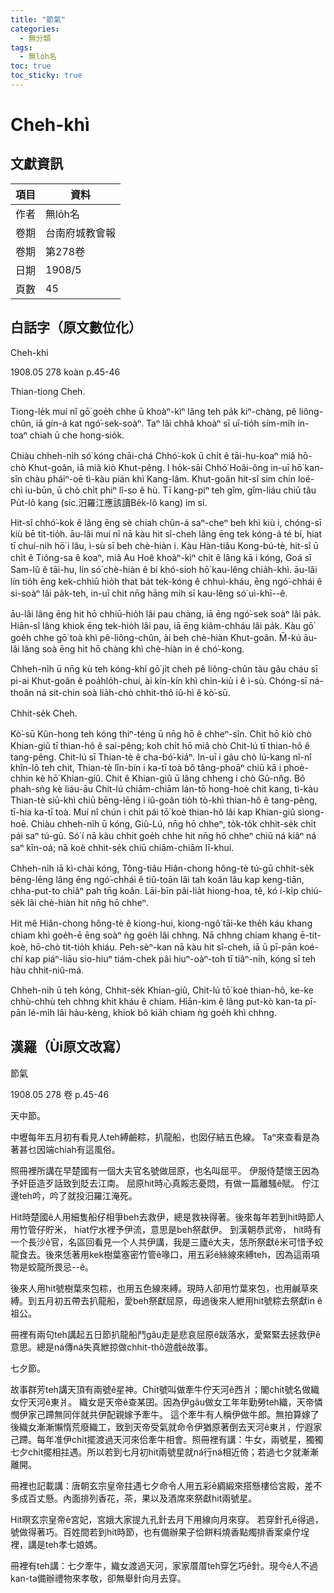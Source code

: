 ```yaml
---
title: "節氣"
categories:
  - 無分類
tags:
  - 無lo̍h名
toc: true
toc_sticky: true
---
```


# Cheh-khì

## 文獻資訊

| 項目 | 資料 |
|---|---|
| 作者 | 無lo̍h名 |
| 卷期 | 台南府城教會報 |
| 卷期 | 第278卷 |
| 日期 | 1908/5 |
| 頁數 | 45 |

## 白話字（原文數位化）

Cheh-khì

1908.05 278 koàn p.45-46

Thian-tiong Cheh.

Tiong-le̍k muí nî gō͘ goe̍h chhe ū khoàⁿ-kìⁿ lâng teh pa̍k kiⁿ-chàng, pê liông-chûn, iā gín-á kat ngó͘-sek-soàⁿ. Taⁿ lâi chhâ khoàⁿ sī uī-tio̍h sím-mi̍h in-toaⁿ chiah ū che hong-sio̍k.

Chiàu chheh-ni̍h só͘ kóng chāi-chá Chhó͘-kok ū chi̍t ê tāi-hu-koaⁿ miâ hō-chò Khut-goân, iā miâ kiò Khut-pêng. I ho̍k-sāi Chhó͘ Hoâi-ông in-uī hō͘ kan-sîn chàu pháiⁿ-oē tì-kàu pián khì Kang-lâm. Khut-goân hit-sî sim chin loé-chì iu-būn, ū chò chi̍t phiⁿ lî-so ê hù. Tī kang-piⁿ teh gîm, gîm-liáu chiū tâu Pu̍t-lô kang (sic.汨羅江應該讀Be̍k-lô kang) im sí.

Hit-sî chhó͘-kok ê lâng ēng sè chiah chûn-á saⁿ-cheⁿ beh khì kiù i, chóng-sī kiù bē tit-tio̍h. āu-lâi muí nî nā kàu hit sî-cheh lâng ēng tek kóng-á té bí, hiat tī chuí-ni̍h hō͘ i lâu, ì-sù sī beh chè-hiàn i. Kàu Hàn-tiâu Kong-bú-tè, hit-sî ū chi̍t ê Tiông-sa ê koaⁿ, miâ Au Hoê khoàⁿ-kìⁿ chi̍t ê lâng kā i kóng, Goá sī Sam-lû ê tāi-hu, lín só͘ chè-hiàn ê bí khó-sioh hō͘ kau-lêng chia̍h-khì. āu-lâi lín tio̍h ēng kek-chhiū hio̍h that ba̍t tek-kóng ê chhuì-kháu, ēng ngó͘-chhái ê si-soàⁿ lâi pa̍k-teh, in-uī chit nn̄g hāng mi̍h sī kau-lêng só͘ uì-khī--ê.

āu-lâi lâng ēng hit hō chhiū-hio̍h lâi pau chàng, iā ēng ngó͘-sek soàⁿ lâi pa̍k. Hiān-sî lâng khiok ēng tek-hio̍h lâi pau, iā ēng kiâm-chháu lâi pa̍k. Kàu gō͘ goe̍h chhe gō͘ toà khì pê-liông-chûn, ài beh chè-hiàn Khut-goân. M̄-kú āu-lâi lâng soà ēng hit hō chàng khì chè-hiàn in ê chó͘-kong.

Chheh-ni̍h ū nn̄g kù teh kóng-khí gō͘ ji̍t cheh pê liông-chûn tàu gâu cháu sī pi-ai Khut-goân ê poa̍hlo̍h-chuí, ài kín-kín khì chin-kiù i ê ì-sù. Chóng-sī ná-thoân ná sit-chin soà lia̍h-chò chhit-thô iû-hì ê kò͘-sū.

Chhit-se̍k Cheh.

Kò͘-sū Kûn-hong teh kóng thiⁿ-téng ū nn̄g hō ê chheⁿ-sîn. Chi̍t hō kiò chò Khian-giû tī thian-hô ê sai-pêng; koh chi̍t hō miâ chò Chit-lú tī thian-hô ê tang-pêng. Chit-lú sī Thian-tè ê cha-bó͘-kiáⁿ. In-uī i gâu chò lú-kang nî-nî khîn-lô teh chit, Thian-tè lîn-bín i ka-tī toà bô tâng-phoāⁿ chiū kā i phoè-chhin kè hō͘ Khian-giû. Chit ê Khian-giû ū lâng chheng i chò Gû-nn̂g. Bô phah-sǹg kè liáu-āu Chit-lú chiām-chiām lán-tō hong-hoè chit kang, tì-kàu Thian-tè siū-khì chiū bēng-lēng i iû-goân tio̍h tò-khì thian-hô ê tang-pêng, tī-hia ka-tī toà. Muí nî chún i chi̍t pái tō͘ koè thian-hô lâi kap Khian-giû siong-hoē. Chiàu chheh-ni̍h ū kóng, Giû-Lú, nn̄g hō chheⁿ, to̍k-to̍k chhit-se̍k chi̍t pái saⁿ tú-gū. Só͘ í nā kàu chhit goe̍h chhe hit nn̄g hō chheⁿ chiū ná kiâⁿ ná saⁿ kīn-oá; nā koè chhit-se̍k chiū chiām-chiām lī-khui.

Chheh-ni̍h iā kì-chài kóng, Tông-tiâu Hiân-chong hông-tè tú-gū chhit-se̍k bēng-lēng lâng ēng ngó͘-chhái ê tiû-toān lâi tah koân lâu kap keng-tiān, chha-put-to chiâⁿ pah tn̄g koân. Lāi-bīn pâi-lia̍t hiong-hoa, tê, kó í-ki̍p chiú-se̍k lâi chè-hiàn hit nn̄g hō chheⁿ.

Hit mê Hiân-chong hông-tè ê kiong-hui, kiong-ngô͘ tāi-ke the̍h káu khang chiam khì goe̍h-ē ēng soàⁿ ǹg goe̍h lâi chhng. Nā chhng chiam khang ē-tit-koè, hō-chò tit-tio̍h khiáu. Peh-sèⁿ-kan nā kàu hit sî-cheh, iā ū pī-pān koé-chí kap piáⁿ-liāu sio-hiuⁿ tiám-chek pâi hiuⁿ-oàⁿ-toh tī tiâⁿ-ni̍h, kóng sī teh hàu chhit-niû-má.

Chheh-ni̍h ū teh kóng, Chhit-se̍k Khian-giû, Chit-lú tō͘ koè thian-hô, ke-ke chhù-chhù teh chhng khit kháu ê chiam. Hiān-kim ê lâng put-kò kan-ta pī-pān lé-mi̍h lâi hàu-kèng, khiok bô kia̍h chiam ǹg goe̍h khì chhng.

## 漢羅（Ùi原文改寫）

節氣

1908.05 278 卷 p.45-46

天中節。

中壢每年五月初有看見人teh縛鹼粽，扒龍船，也囡仔結五色線。 Taⁿ來查看是為著甚乜因端chiah有這風俗。

照冊裡所講在早楚國有一個大夫官名號做屈原，也名叫屈平。 伊服侍楚懷王因為予奸臣造歹話致到貶去江南。 屈原hit時心真餒志憂悶，有做一篇離騷ê賦。 佇江邊teh吟，吟了就投汨羅江淹死。

Hit時楚國ê人用細隻船仔相爭beh去救伊，總是救袂得著。後來每年若到hit時節人用竹管仔貯米， hiat佇水裡予伊流，意思是beh祭獻伊。 到漢朝恭武帝， hit時有一个長沙ê官，名區回看見一个人共伊講，我是三廬ê大夫，恁所祭獻ê米可惜予蛟龍食去。後來恁著用kek樹葉塞密竹管ê喙口，用五彩ê絲線來縛teh，因為這兩項物是蛟龍所畏忌--ê。

後來人用hit號樹葉來包粽，也用五色線來縛。現時人卻用竹葉來包，也用鹹草來縛。到五月初五帶去扒龍船，愛beh祭獻屈原，毋過後來人紲用hit號粽去祭獻in ê祖公。

冊裡有兩句teh講起五日節扒龍船鬥gâu走是悲哀屈原ê跋落水，愛緊緊去拯救伊ê意思。總是ná傳ná失真紲掠做chhit-thô遊戲ê故事。

七夕節。

故事群芳teh講天頂有兩號ê星神。Chi̍t號叫做牽牛佇天河ê西爿；閣chi̍t號名做織女佇天河ê東爿。 織女是天帝ê查某囝。因為伊gâu做女工年年勤勞teh織，天帝憐憫伊家己蹛無同伴就共伊配親嫁予牽牛。 這个牽牛有人稱伊做牛郎。無拍算嫁了後織女漸漸懶惰荒廢織工，致到天帝受氣就命令伊猶原著倒去天河ê東爿，佇遐家己蹛。每年准伊chi̍t擺渡過天河來佮牽牛相會。照冊裡有講：牛女，兩號星，獨獨七夕chi̍t擺相拄遇。所以若到七月初hit兩號星就ná行ná相近倚；若過七夕就漸漸離開。

冊裡也記載講：唐朝玄宗皇帝拄遇七夕命令人用五彩ê綢緞來搭懸樓佮宮殿，差不多成百丈懸。內面排列香花，茶，果以及酒席來祭獻hit兩號星。

Hit暝玄宗皇帝ê宮妃，宮娥大家提九孔針去月下用線向月來穿。 若穿針孔ē得過，號做得著巧。百姓間若到hit時節，也有備辦果子佮餅料燒香點燭排香案桌佇埕裡，講是teh孝七娘媽。

冊裡有teh講：七夕牽牛，織女渡過天河，家家厝厝teh穿乞巧ê針。現今ê人不過kan-ta備辦禮物來孝敬，卻無舉針向月去穿。
